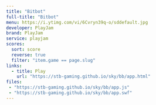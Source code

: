 ```yaml
---
title: "Bitbot"
full-title: "Bitbot"
menu: https://i.ytimg.com/vi/6Cvryn39q-o/sddefault.jpg
developer: PlayJam
brand: PlayJam
service: playjam
scores:
  sort: score
  reverse: true
  filter: "item.game == page.slug"
links:
  - title: Play
    url: "https://stb-gaming.github.io/sky/bb/app.html"
files:
 - "https://stb-gaming.github.io/sky/bb/app.js"
 - "https://stb-gaming.github.io/sky/bb/app.swf"
---
```

